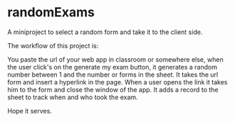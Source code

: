 # randomExams
A miniproject to select a random form and take it to the client side.

The workflow of this project is:

You paste the url of your web app in classroom or somewhere else, when the user click's on the generate my exam button,
it generates a random number between 1 and the number or forms in the sheet. It takes the url form and insert a hyperlink in the page.
When a user opens the link it takes him to the form and close the window of the app.
It adds a record to the sheet to track when and who took the exam.

Hope it serves.
